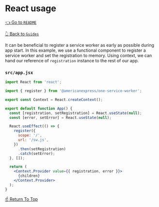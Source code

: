 # React usage
<!--ONE-DOCS-HIDE start-->
[👈 Go to `README`](../../README.md)

[👆 Back to `Guides`](./README.md)
<!--ONE-DOCS-HIDE end-->

It can be beneficial to register a service worker as early as possible during app start.
In this example, we use a functional component to register a service worker and set
the registration to memory. Using context, we can hand our reference of `registration`
instance to the rest of our app.

### `src/app.jsx`

```jsx
import React from 'react';

import { register } from '@americanexpress/one-service-worker';

export const Context = React.createContext();

export default function App() {
  const [registration, setRegistration] = React.useState(null);
  const [error, setError] = React.useState(null);

  React.useEffect(() => {
    register({
      scope: '/',
      url: '/sw.js',
    })
      .then(setRegistration)
      .catch(setError);
  }, []);

  return (
    <Context.Provider value={{ registration, error }}>
      {children}
    </Context.Provider>
  );
}
```

[☝️ Return To Top](#-react-usage)
